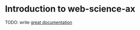 # Introduction to web-science-ax

TODO: write [great documentation](http://jacobian.org/writing/what-to-write/)

